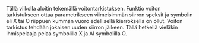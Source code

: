 Tällä viikolla aloitin tekemällä voitontarkistuksen. Funktio voiton tarkistukseen ottaa parametrikseen viimeisimmän siirron speksit ja symbolin eli X tai O riippuen kumman vuoro edellisellä kierroksella on ollut. Voiton tarkistus tehdään jokaisen uuden siirron jälkeen. Tällä hetkellä vieläkin ihmispelaaja pelaa symbolilla X ja AI symbolilla O.
